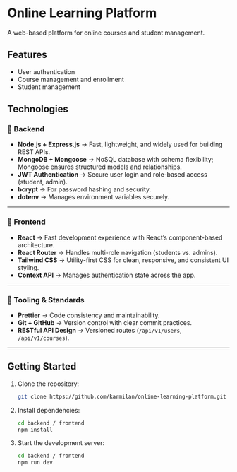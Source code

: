 # Online Learning Platform

A web-based platform for online courses and student management.

## Features

- User authentication
- Course management and enrollment
- Student management

## Technologies

### 🔹 Backend

- **Node.js + Express.js** → Fast, lightweight, and widely used for building REST APIs.
- **MongoDB + Mongoose** → NoSQL database with schema flexibility; Mongoose ensures structured models and relationships.
- **JWT Authentication** → Secure user login and role-based access (student, admin).
- **bcrypt** → For password hashing and security.
- **dotenv** → Manages environment variables securely.

---

### 🔹 Frontend

- **React** → Fast development experience with React’s component-based architecture.
- **React Router** → Handles multi-role navigation (students vs. admins).
- **Tailwind CSS** → Utility-first CSS for clean, responsive, and consistent UI styling.
- **Context API** → Manages authentication state across the app.

---

### 🔹 Tooling & Standards

- **Prettier** → Code consistency and maintainability.
- **Git + GitHub** → Version control with clear commit practices.
- **RESTful API Design** → Versioned routes (`/api/v1/users`, `/api/v1/courses`).

---

## Getting Started

1. Clone the repository:
   ```bash
   git clone https://github.com/karmilan/online-learning-platform.git
   ```
2. Install dependencies:
   ```bash
   cd backend / frontend
   npm install
   ```
3. Start the development server:
   ```bash
   cd backend / frontend
   npm run dev
   ```
